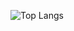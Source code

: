 ![Top Langs](https://github-readme-stats.vercel.app/api/top-langs/?username=itswilliboy&theme=tokyonight)

